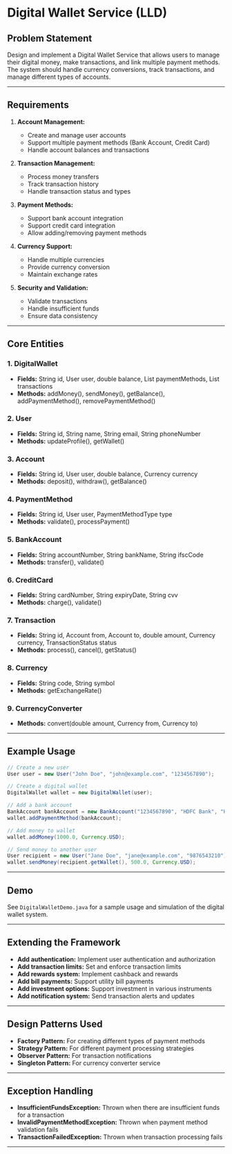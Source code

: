 # Digital Wallet Service (LLD)

## Problem Statement

Design and implement a Digital Wallet Service that allows users to manage their digital money, make transactions, and link multiple payment methods. The system should handle currency conversions, track transactions, and manage different types of accounts.

---

## Requirements

1. **Account Management:**
   - Create and manage user accounts
   - Support multiple payment methods (Bank Account, Credit Card)
   - Handle account balances and transactions

2. **Transaction Management:**
   - Process money transfers
   - Track transaction history
   - Handle transaction status and types

3. **Payment Methods:**
   - Support bank account integration
   - Support credit card integration
   - Allow adding/removing payment methods

4. **Currency Support:**
   - Handle multiple currencies
   - Provide currency conversion
   - Maintain exchange rates

5. **Security and Validation:**
   - Validate transactions
   - Handle insufficient funds
   - Ensure data consistency

---

## Core Entities

### 1. DigitalWallet
- **Fields:** String id, User user, double balance, List<PaymentMethod> paymentMethods, List<Transaction> transactions
- **Methods:** addMoney(), sendMoney(), getBalance(), addPaymentMethod(), removePaymentMethod()

### 2. User
- **Fields:** String id, String name, String email, String phoneNumber
- **Methods:** updateProfile(), getWallet()

### 3. Account
- **Fields:** String id, User user, double balance, Currency currency
- **Methods:** deposit(), withdraw(), getBalance()

### 4. PaymentMethod
- **Fields:** String id, User user, PaymentMethodType type
- **Methods:** validate(), processPayment()

### 5. BankAccount
- **Fields:** String accountNumber, String bankName, String ifscCode
- **Methods:** transfer(), validate()

### 6. CreditCard
- **Fields:** String cardNumber, String expiryDate, String cvv
- **Methods:** charge(), validate()

### 7. Transaction
- **Fields:** String id, Account from, Account to, double amount, Currency currency, TransactionStatus status
- **Methods:** process(), cancel(), getStatus()

### 8. Currency
- **Fields:** String code, String symbol
- **Methods:** getExchangeRate()

### 9. CurrencyConverter
- **Methods:** convert(double amount, Currency from, Currency to)

---

## Example Usage

```java
// Create a new user
User user = new User("John Doe", "john@example.com", "1234567890");

// Create a digital wallet
DigitalWallet wallet = new DigitalWallet(user);

// Add a bank account
BankAccount bankAccount = new BankAccount("1234567890", "HDFC Bank", "HDFC0001234");
wallet.addPaymentMethod(bankAccount);

// Add money to wallet
wallet.addMoney(1000.0, Currency.USD);

// Send money to another user
User recipient = new User("Jane Doe", "jane@example.com", "9876543210");
wallet.sendMoney(recipient.getWallet(), 500.0, Currency.USD);
```

---

## Demo

See `DigitalWalletDemo.java` for a sample usage and simulation of the digital wallet system.

---

## Extending the Framework

- **Add authentication:** Implement user authentication and authorization
- **Add transaction limits:** Set and enforce transaction limits
- **Add rewards system:** Implement cashback and rewards
- **Add bill payments:** Support utility bill payments
- **Add investment options:** Support investment in various instruments
- **Add notification system:** Send transaction alerts and updates

---

## Design Patterns Used

- **Factory Pattern:** For creating different types of payment methods
- **Strategy Pattern:** For different payment processing strategies
- **Observer Pattern:** For transaction notifications
- **Singleton Pattern:** For currency converter service

---

## Exception Handling

- **InsufficientFundsException:** Thrown when there are insufficient funds for a transaction
- **InvalidPaymentMethodException:** Thrown when payment method validation fails
- **TransactionFailedException:** Thrown when transaction processing fails

---